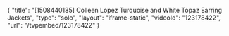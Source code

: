 {
    "title": "[1508440185] Colleen Lopez Turquoise and White Topaz Earring Jackets",
    "type": "solo",
    "layout": "iframe-static",
    "videoId": "123178422",
    "url": "\/tvpembed\/123178422"
}